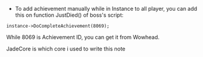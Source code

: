 - To add achievement manually while in Instance to all player, you can add this on function JustDied() of boss's script:

```
instance->DoCompleteAchievement(8069);
```

While 8069 is Achievement ID, you can get it from Wowhead.

JadeCore is which core i used to write this note
